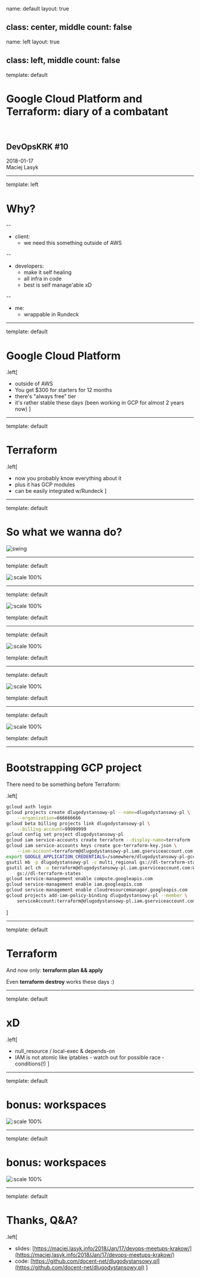 name: default
layout: true

class: center, middle
count: false
---
name: left
layout: true

class: left, middle
count: false
---
template: default

# Google Cloud Platform and Terraform: diary of a combatant
&nbsp;
&nbsp;
&nbsp;
## DevOpsKRK #10

2018-01-17<br>
Maciej Lasyk

---
template: left

# Why?

--

- client: 
   - we need this something outside of AWS

--

- developers:
   - make it self healing
   - all infra in code
   - best is self manage'able xD

--

- me:
   - wrappable in Rundeck

---
template: default

# Google Cloud Platform

.left[
- outside of AWS
- You get $300 for starters for 12 months
- there's "always free" tier
- it's rather stable these days (been working in GCP for almost 2 years now)
]

---
template: default

# Terraform

.left[
- now you probably know everything about it
- plus it has GCP modules
- can be easily integrated w/Rundeck
] 

---
template: default

# So what we wanna do?

![swing](project.jpg)

---
template: default

![:scale 100%](schema-simple.png)

---
template: default

![:scale 100%](schema-simple2.png)

template: default

---
template: default

![:scale 100%](schema-simple3.png)

template: default

---
template: default

![:scale 100%](schema-simple4.png)

template: default

---
template: default

![:scale 100%](schema-simple5.png)

template: default

---

# Bootstrapping GCP project

There need to be something before Terraform:

.left[
```bash
gcloud auth login
gcloud projects create dlugodystansowy-pl --name=dlugodystansowy-pl \
    --organization=666666666
gcloud beta billing projects link dlugodystansowy-pl \
    --billing-account=99999999
gcloud config set project dlugodystansowy-pl
gcloud iam service-accounts create terraform --display-name=terraform
gcloud iam service-accounts keys create gce-terraform-key.json \
    --iam-account=terraform@dlugodystansowy-pl.iam.gserviceaccount.com
export GOOGLE_APPLICATION_CREDENTIALS=/somewhere/dlugodystansowy-pl-gce-terraform-key.json
gsutil mb -p dlugodystansowy-pl -c multi_regional gs://dl-terraform-states
gsutil acl ch -u terraform@dlugodystansowy-pl.iam.gserviceaccount.com:W \
    gs://dl-terraform-states
gcloud service-management enable compute.googleapis.com
gcloud service-management enable iam.googleapis.com
gcloud service-management enable cloudresourcemanager.googleapis.com
gcloud projects add-iam-policy-binding dlugodystansowy-pl --member \
    serviceAccount:terraform@dlugodystansowy-pl.iam.gserviceaccount.com --role roles/owner
```
]

---
template: default

# Terraform

And now only: **terraform plan && apply**

Even **terraform destroy** works these days :)

---
template: default

# xD

.left[
- null_resource / local-exec & depends-on
- IAM is not atomic like iptables - watch out for possible race - conditions(!)
]

---
template: default
# bonus: workspaces

![:scale 100%](ohmyzsh2.png)

---
template: default
# bonus: workspaces

![:scale 100%](ohmyzsh.png)

---
template: default

# Thanks, Q&A?

.left[
- slides: [https://maciej.lasyk.info/2018/Jan/17/devops-meetups-krakow/](https://maciej.lasyk.info/2018/Jan/17/devops-meetups-krakow/)
- code: [https://github.com/docent-net/dlugodystansowy.pl](https://github.com/docent-net/dlugodystansowy.pl)
]
